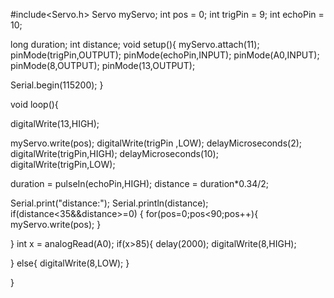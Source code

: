 #include<Servo.h>
Servo myServo;
int pos = 0;
int trigPin = 9;
int echoPin = 10;


long duration;
int distance;
 void setup(){
  myServo.attach(11);
  pinMode(trigPin,OUTPUT);
  pinMode(echoPin,INPUT);
  pinMode(A0,INPUT);
  pinMode(8,OUTPUT);
  pinMode(13,OUTPUT);
  
  Serial.begin(115200);
 }

 void loop(){
 
  digitalWrite(13,HIGH);
    
  myServo.write(pos);
  digitalWrite(trigPin ,LOW);
  delayMicroseconds(2);
  digitalWrite(trigPin,HIGH);
  delayMicroseconds(10);
  digitalWrite(trigPin,LOW);
  
  duration = pulseIn(echoPin,HIGH);
  distance = duration*0.34/2;
  
  Serial.print("distance:");
  Serial.println(distance);
  if(distance<35&&distance>=0)
  {
     for(pos=0;pos<90;pos++){
      myServo.write(pos);
     }
     
      
  }
  int x = analogRead(A0);
  if(x>85){
    delay(2000); 
    digitalWrite(8,HIGH);
                     
  }
  else{
    digitalWrite(8,LOW);
  }
  
  }  
